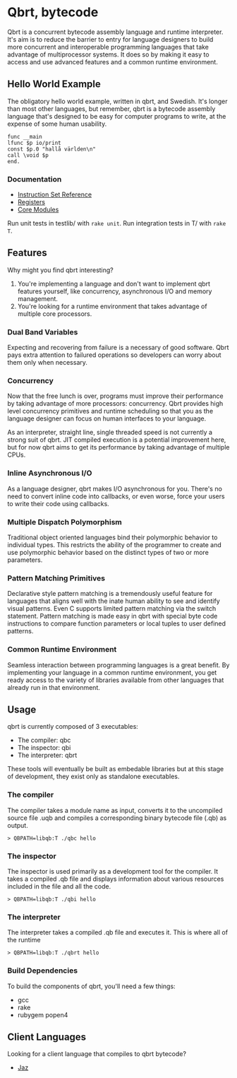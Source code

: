 # Qbrt, bytecode

Qbrt is a concurrent bytecode assembly language and runtime interpreter.
It's aim is to reduce the barrier to entry for language
designers to build more concurrent and interoperable programming
languages that take advantage of multiprocessor systems.
It does so by making it easy to access and use advanced features
and a common runtime environment.

## Hello World Example

The obligatory hello world example, written in qbrt, and Swedish.
It's longer than most other languages, but remember, qbrt is
a bytecode assembly language that's designed to be easy for
computer programs to write, at the expense of some human
usability.

```
func __main
lfunc $p io/print
const $p.0 "hallå världen\n"
call \void $p
end.
```

### Documentation

* [Instruction Set Reference](DOCS/instruction_set.md)
* [Registers](DOCS/registers.md)
* [Core Modules](DOCS/core_modules.md)

Run unit tests in testlib/ with ```rake unit```.
Run integration tests in T/ with ```rake T```.

## Features

Why might you find qbrt interesting?

1. You're implementing a language and don't want to implement
   qbrt features yourself, like concurrency, asynchronous I/O and
   memory management.
2. You're looking for a runtime environment that takes advantage
   of multiple core processors.

### Dual Band Variables

Expecting and recovering from failure is a necessary of good software.
Qbrt pays extra attention to failured operations so developers can
worry about them only when necessary.

### Concurrency

Now that the free lunch is over, programs must improve their
performance by taking advantage of more processors: concurrency.
Qbrt provides high level concurrency primitives and runtime scheduling
so that you as the language designer can focus on human interfaces to
your language.

As an interpreter, straight line, single threaded speed is not
currently a strong suit of qbrt. JIT compiled execution
is a potential improvement here, but for now qbrt aims to get
its performance by taking advantage of multiple CPUs.

### Inline Asynchronous I/O

As a language designer, qbrt makes I/O asynchronous for you.
There's no need to convert inline code into callbacks, or even worse,
force your users to write their code using callbacks.

### Multiple Dispatch Polymorphism

Traditional object oriented languages bind their polymorphic behavior
to individual types. This restricts the ability of the programmer
to create and use polymorphic behavior based on the distinct types of 
two or more parameters.

### Pattern Matching Primitives

Declarative style pattern matching is a tremendously useful feature
for languages that aligns well with the inate human ability to see
and identify visual patterns. Even C supports limited pattern
matching via the switch statement. Pattern matching is made easy
in qbrt with special byte code instructions to compare function
parameters or local tuples to user defined patterns.

### Common Runtime Environment

Seamless interaction between programming languages is a great benefit. By
implementing your language in a common runtime environment, you get ready
access to the variety of libraries available from other languages that
already run in that environment.

## Usage

qbrt is currently composed of 3 executables:

* The compiler: qbc
* The inspector: qbi
* The interpreter: qbrt

These tools will eventually be built as embedable libraries
but at this stage of development, they exist only as standalone
executables.

### The compiler

The compiler takes a module name as input, converts it to the
uncompiled source file <module>.uqb and compiles a
corresponding binary bytecode file (.qb) as output.

```> QBPATH=libqb:T ./qbc hello```

### The inspector

The inspector is used primarily as a development tool for the compiler.
It takes a compiled .qb file and displays information about
various resources included in the file and all the code.

```> QBPATH=libqb:T ./qbi hello```

### The interpreter

The interpreter takes a compiled .qb file and executes it. This is
where all of the runtime

```> QBPATH=libqb:T ./qbrt hello```

### Build Dependencies

To build the components of qbrt, you'll need a few things:

* gcc
* rake
* rubygem popen4

## Client Languages

Looking for a client language that compiles to qbrt bytecode?

* [Jaz](http://github.com/mdg/jaz)
